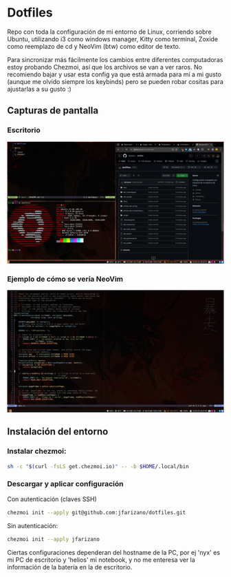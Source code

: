 # Dotfiles

Repo con toda la configuración de mi entorno de Linux, corriendo sobre Ubuntu, utilizando i3 como windows manager, Kitty como terminal, Zoxide como reemplazo de cd y NeoVim (btw) como editor de texto.

Para sincronizar más fácilmente los cambios entre diferentes computadoras estoy probando Chezmoi, así que los archivos se van a ver raros. No recomiendo bajar y usar esta config ya que está armada para mí a mi gusto (aunque me olvido siempre los keybinds) pero se pueden robar cositas para ajustarlas a su gusto :)

## Capturas de pantalla
### Escritorio
![](images/screen.png)

### Ejemplo de cómo se vería NeoVim
![](images/nvim.png)

## Instalación del entorno

### Instalar chezmoi:
```bash
sh -c "$(curl -fsLS get.chezmoi.io)" -- -b $HOME/.local/bin
```

### Descargar y aplicar configuración
Con autenticación (claves SSH)
```bash
chezmoi init --apply git@github.com:jfarizano/dotfiles.git
```
Sin autenticación:
```bash
chezmoi init --apply jfarizano
```
Ciertas configuraciones dependeran del hostname de la PC, por ej 'nyx' es mi PC de escritorio y 'helios' mi notebook, y no me enteresa ver la información de la batería en la de escritorio.
